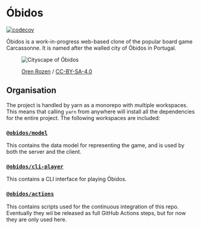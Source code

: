 # Óbidos

[![codecov](https://codecov.io/gh/xsanda/obidos/branch/main/graph/badge.svg?token=5WK9ON5B5I)](https://codecov.io/gh/xsanda/obidos)

Óbidos is a work-in-progress web-based clone of the popular board game Carcassonne.
It is named after the walled city of Óbidos in Portugal.

<figure>

![Cityscape of Óbidos](https://user-images.githubusercontent.com/8607022/107149435-78ce0580-6950-11eb-92c4-4ba9ca0dac17.png)

<figcaption>

[Oren Rozen](https://commons.wikimedia.org/wiki/File:Portugal_110716_%C3%93bidos_05.jpg) / [CC-BY-SA-4.0](https://creativecommons.org/licenses/by-sa/4.0/)

</figcaption>

</figure>

## Organisation

The project is handled by yarn as a monorepo with multiple workspaces.
This means that calling `yarn` from anywhere will install all the dependencies for the entire project.
The following workspaces are included:

### [`@obidos/model`](./model/#readme)

This contains the data model for representing the game, and is used by both the server and the client.

### [`@obidos/cli-player`](./cli-player/#readme)

This contains a CLI interface for playing Óbidos.

### [`@obidos/actions`](./actions/#readme)

This contains scripts used for the continuous integration of this repo.
Eventually they wil be released as full GitHub Actions steps, but for now they are only used here.
